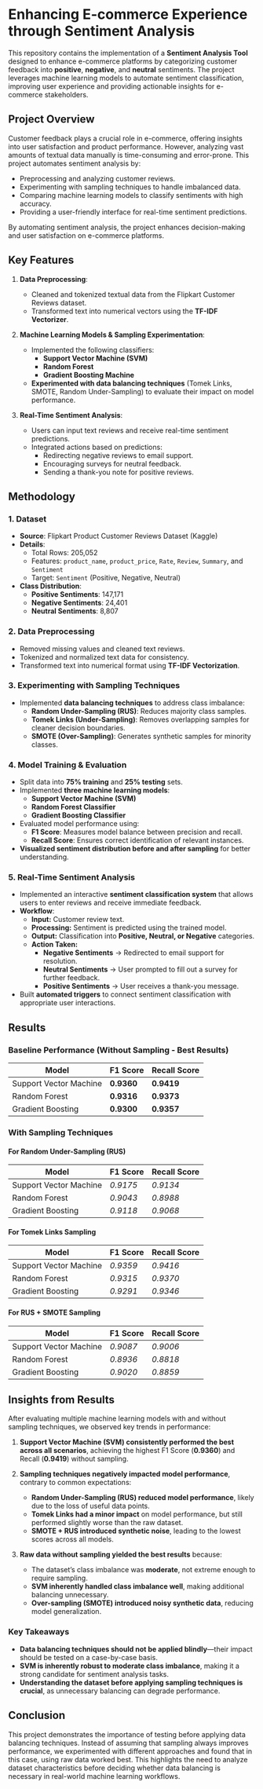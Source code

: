 # Enhancing E-commerce Experience through Sentiment Analysis

This repository contains the implementation of a **Sentiment Analysis Tool** designed to enhance e-commerce platforms by categorizing customer feedback into **positive**, **negative**, and **neutral** sentiments. The project leverages machine learning models to automate sentiment classification, improving user experience and providing actionable insights for e-commerce stakeholders.

## Project Overview

Customer feedback plays a crucial role in e-commerce, offering insights into user satisfaction and product performance. However, analyzing vast amounts of textual data manually is time-consuming and error-prone. This project automates sentiment analysis by:

- Preprocessing and analyzing customer reviews.
- Experimenting with sampling techniques to handle imbalanced data.
- Comparing machine learning models to classify sentiments with high accuracy.
- Providing a user-friendly interface for real-time sentiment predictions.

By automating sentiment analysis, the project enhances decision-making and user satisfaction on e-commerce platforms.

## Key Features

1. **Data Preprocessing**:
   - Cleaned and tokenized textual data from the Flipkart Customer Reviews dataset.
   - Transformed text into numerical vectors using the **TF-IDF Vectorizer**.

2. **Machine Learning Models & Sampling Experimentation**:
   - Implemented the following classifiers:
     - **Support Vector Machine (SVM)**
     - **Random Forest**
     - **Gradient Boosting Machine**
   - **Experimented with data balancing techniques** (Tomek Links, SMOTE, Random Under-Sampling) to evaluate their impact on model performance.
  
3. **Real-Time Sentiment Analysis**:
   - Users can input text reviews and receive real-time sentiment predictions.
   - Integrated actions based on predictions:
     - Redirecting negative reviews to email support.
     - Encouraging surveys for neutral feedback.
     - Sending a thank-you note for positive reviews.

## Methodology

### 1. Dataset
- **Source**: Flipkart Product Customer Reviews Dataset (Kaggle)
- **Details**:
  - Total Rows: 205,052
  - Features: `product_name`, `product_price`, `Rate`, `Review`, `Summary`, and `Sentiment`
  - Target: `Sentiment` (Positive, Negative, Neutral)
- **Class Distribution**:
  - **Positive Sentiments**: 147,171
  - **Negative Sentiments**: 24,401
  - **Neutral Sentiments**: 8,807

### 2. Data Preprocessing
- Removed missing values and cleaned text reviews.
- Tokenized and normalized text data for consistency.
- Transformed text into numerical format using **TF-IDF Vectorization**.

### 3. Experimenting with Sampling Techniques
- Implemented **data balancing techniques** to address class imbalance:
  - **Random Under-Sampling (RUS)**: Reduces majority class samples.
  - **Tomek Links (Under-Sampling)**: Removes overlapping samples for cleaner decision boundaries.
  - **SMOTE (Over-Sampling)**: Generates synthetic samples for minority classes.

### 4. Model Training & Evaluation
- Split data into **75% training** and **25% testing** sets.
- Implemented **three machine learning models**:
  - **Support Vector Machine (SVM)**
  - **Random Forest Classifier**
  - **Gradient Boosting Classifier**
- Evaluated model performance using:
  - **F1 Score**: Measures model balance between precision and recall.
  - **Recall Score**: Ensures correct identification of relevant instances.
- **Visualized sentiment distribution before and after sampling** for better understanding.

### 5. Real-Time Sentiment Analysis
- Implemented an interactive **sentiment classification system** that allows users to enter reviews and receive immediate feedback.
- **Workflow**:
  - **Input:** Customer review text.
  - **Processing:** Sentiment is predicted using the trained model.
  - **Output:** Classification into **Positive, Neutral, or Negative** categories.
  - **Action Taken:**
    - **Negative Sentiments** → Redirected to email support for resolution.
    - **Neutral Sentiments** → User prompted to fill out a survey for further feedback.
    - **Positive Sentiments** → User receives a thank-you message.
- Built **automated triggers** to connect sentiment classification with appropriate user interactions.

## Results

### **Baseline Performance (Without Sampling - Best Results)**
| Model                  | F1 Score  | Recall Score |
|------------------------|----------|--------------|
| Support Vector Machine | **0.9360**  | **0.9419**  |
| Random Forest          | **0.9316**  | **0.9373**  |
| Gradient Boosting      | **0.9300**  | **0.9357**  |

### **With Sampling Techniques**
#### **For Random Under-Sampling (RUS)**
| Model                  | F1 Score | Recall Score |
|------------------------|----------|--------------|
| Support Vector Machine | *0.9175*  | *0.9134*      |
| Random Forest          | *0.9043*  | *0.8988*      |
| Gradient Boosting      | *0.9118*  | *0.9068*      |

#### **For Tomek Links Sampling**
| Model                  | F1 Score | Recall Score |
|------------------------|----------|--------------|
| Support Vector Machine | *0.9359*  | *0.9416*      |
| Random Forest          | *0.9315*  | *0.9370*      |
| Gradient Boosting      | *0.9291*  | *0.9346*      |

#### **For RUS + SMOTE Sampling**
| Model                  | F1 Score | Recall Score |
|------------------------|----------|--------------|
| Support Vector Machine | *0.9087*  | *0.9006*      |
| Random Forest          | *0.8936*  | *0.8818*      |
| Gradient Boosting      | *0.9020*  | *0.8859*      |

## Insights from Results

After evaluating multiple machine learning models with and without sampling techniques, we observed key trends in performance:

1. **Support Vector Machine (SVM) consistently performed the best across all scenarios**, achieving the highest F1 Score (**0.9360**) and Recall (**0.9419**) without sampling.
  
2. **Sampling techniques negatively impacted model performance**, contrary to common expectations:
   - **Random Under-Sampling (RUS) reduced model performance**, likely due to the loss of useful data points.
   - **Tomek Links had a minor impact** on model performance, but still performed slightly worse than the raw dataset.
   - **SMOTE + RUS introduced synthetic noise**, leading to the lowest scores across all models.

3. **Raw data without sampling yielded the best results** because:
   - The dataset’s class imbalance was **moderate**, not extreme enough to require sampling.
   - **SVM inherently handled class imbalance well**, making additional balancing unnecessary.
   - **Over-sampling (SMOTE) introduced noisy synthetic data**, reducing model generalization.

### **Key Takeaways**
- **Data balancing techniques should not be applied blindly**—their impact should be tested on a case-by-case basis.  
- **SVM is inherently robust to moderate class imbalance**, making it a strong candidate for sentiment analysis tasks.  
- **Understanding the dataset before applying sampling techniques is crucial**, as unnecessary balancing can degrade performance.  

## Conclusion

This project demonstrates the importance of testing before applying data balancing techniques. Instead of assuming that sampling always improves performance, we experimented with different approaches and found that in this case, using raw data worked best. This highlights the need to analyze dataset characteristics before deciding whether data balancing is necessary in real-world machine learning workflows.
